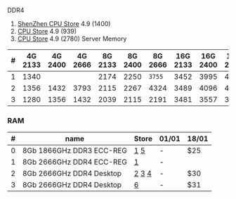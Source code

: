 DDR4

1. [ShenZhen CPU Store](https://aliexpress.ru/item/4000770450335.html?af=135875_1&utm_campaign=135875_1&aff_platform=portals-tool&utm_medium=cpa&afref=https%3A%2F%2Fwww.youtube.com&cn=42qm3xvfgdiywza0sbkr49cwz3lqxh6f&dp=v5_42qm3xvfgdiywza0sbkr49cwz3lqxh6f&cv=38517779&product_id=4000770450335&sk=_d7Wwn2s&aff_trace_key=c452da159b6b4031a0c62f29c92617e0-1609255995355-07879-_d7Wwn2s&terminal_id=e8b38080e7fc4bdb979c7f012f1f8489&utm_source=epn&utm_content=38517779&sku_id=10000007639054720) 4.9 (1400)
2. [CPU Store](https://www.aliexpress.com/item/4000542795972.html?af=135875_1&utm_campaign=135875_1&aff_platform=api&utm_medium=cpa&afref=https%3A%2F%2Fwww.youtube.com&cn=42qm3xvfdh766o6nmo1gp4yiyz8iztfl&dp=v5_42qm3xvfdh766o6nmo1gp4yiyz8iztfl&cv=38606168&product_id=4000542795972&sk=_d7G4VpN&aff_trace_key=398d74bbe56e4fb9a9020bcea669db33-1609255995427-07802-_d7G4VpN&terminal_id=e8b38080e7fc4bdb979c7f012f1f8489&utm_source=epn&utm_content=38606168) 4.9 (939)
3. [CPU Store](https://aliexpress.ru/item/4000595417045.html?spm=a2g0o.detail.0.0.290c4fb5fIW1hw&gps-id=pcDetailCartBuyAlsoBuy&scm=1007.12908.197732.0&scm_id=1007.12908.197732.0&scm-url=1007.12908.197732.0&pvid=edd57ee4-a2f4-4391-b0a0-e71306b2ac76&_t=gps-id:pcDetailCartBuyAlsoBuy,scm-url:1007.12908.197732.0,pvid:edd57ee4-a2f4-4391-b0a0-e71306b2ac76,tpp_buckets:21387%230%23183380%230&sku_id=10000003716758506) 4.9 (2780) Server Memory

|# | 4G 2133 | 4G 2400 | 4G 2666 | 8G 2133 | 8G 2400 | 8G 2666 | 16G 2133 | 16G 2400 | 16G 2666 | 32G 2133 | 32G 2400 | 32G 2666 | 8G 3200 | 16G 3200
-|-|-|-|-|-|-|-|-|-|-|-|-|-|-
|1 | 1340    |         |         | 2174    | 2250    |`3755`    | 3452     | 3995     | 4894     |          | 7549
|2 | 1356    | 1432    | 3793    | 2115    | 2267    | 4324     | 3489     | 4096     | 4931     |  7275    | 7578     |  9559
|3 | 1280    | 1356    | 1432    | 2039    | 2115    | 2191     | 3481     |  3557    | 3663     |  7047    | 7275     |  7578    | 2267    | 3784

### RAM

| # | name | Store | 01/01 | 18/01
-|-|-|-|-
0 | 8Gb 1866GHz DDR3 ECC-REG | [1](https://aliexpress.ru/item/32858884585.html "AliExpress - Yao Yue Store") [5](https://www.aliexpress.com/item/32831327978.html "AliExpress - adkg816 Store") | - | $25 |
1 | 8Gb 2666GHz DDR4 ECC-REG | [1](https://aliexpress.ru/item/33009776003.html "AliExpress - Yao Yue Store") | - | |
2 | 8Gb 2666GHz DDR4 Desktop | [2](https://www.aliexpress.com/item/1005001627188360.html "AliExpress - RASALAS - RA Store") [3](https://www.aliexpress.com/item/32963414963.html "AliExpress - TANBASSH - TANBASSH Official Store") [4](https://aliexpress.ru/item/4000796954250.html "AliExpress - Kingston - YONGXINSHENG YongXinSheng Store") | - | $30
3 | 8Gb 2666GHz DDR4 Desktop | [6](https://www.aliexpress.com/item/4000595417045.html "AliExpress - CPU Store") | - | $31 |
